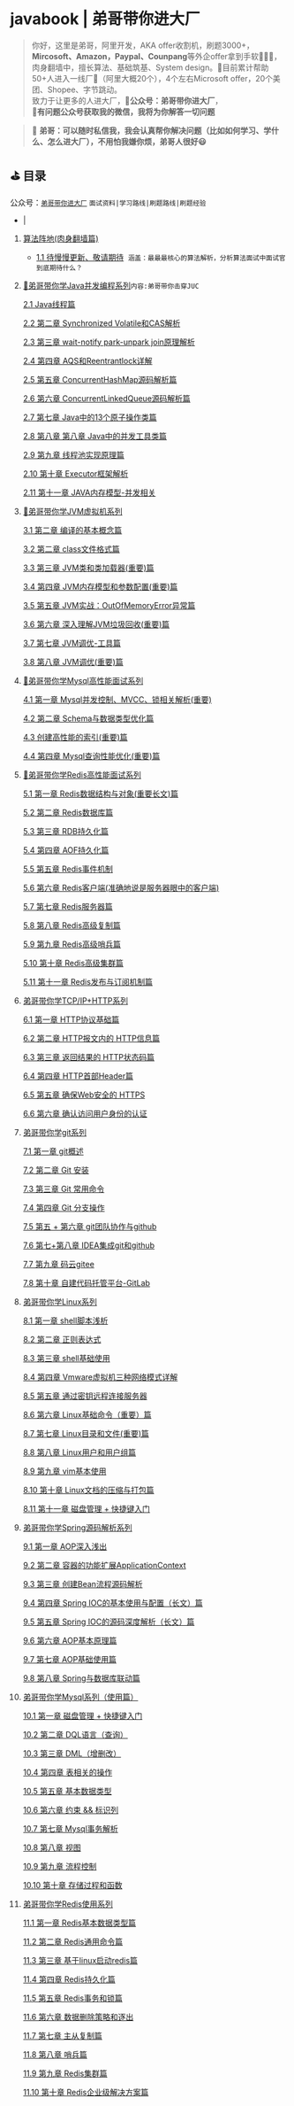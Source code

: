 # javabook | 弟哥带你进大厂
> 你好，这里是弟哥，阿里开发，AKA offer收割机，刷题3000+，**Mircosoft、Amazon，Paypal、Counpang**等外企offer拿到手软👊👊👊，肉身翻墙中，擅长算法、基础筑基、System design。💢目前累计帮助50+人进入一线厂💢（阿里大概20个），4个左右Microsoft offer，20个美团、Shopee、字节跳动。  
致力于让更多的人进大厂，**💢公众号：弟哥带你进大厂**，  
📌**有问题公众号获取我的微信，我将为你解答一切问题**

> 🚜 **弟哥：可以随时私信我，我会认真帮你解决问题（比如如何学习、学什么、怎么进大厂），不用怕我嫌你烦，弟哥人很好😃**

## ⛳ 目录
 公众号：[`弟哥带你进大厂`]() `面试资料|学习路线|刷题路线|刷题经验`  
 - |  

 

1.  [算法阵地(肉身翻墙篇)](https://github.com/fuzhengwei/CodeGuide#2-java)

    -   [1.1 待慢慢更新、敬请期待]()  `涵盖：最最最核心的算法解析，分析算法面试中面试官到底期待什么？`
   

2.  [💯弟哥带你学Java并发编程系列](https://github.com/dige000001/javabook/tree/main/dige_java/juc)`内容:弟哥带你击穿JUC`

    [2.1 Java线程篇](https://github.com/dige000001/javabook/blob/main/dige_java/juc/弟哥带你学并发系列%20第一章%20%20%20Java线程篇)  
    
    [2.2 第二章 Synchronized Volatile和CAS解析](https://github.com/dige000001/javabook/blob/main/dige_java/juc/弟哥带你学并发系列%20第二章%20%20%20Synchronized%20Volatile和CAS.md)  
    
    [2.3 第三章 wait-notify park-unpark join原理解析](https://github.com/dige000001/javabook/blob/main/dige_java/juc/弟哥带你学并发系列%20第三章%20%20%20wait-notify%20park-unpark%20join原理解析.md)
    
    [2.4 第四章 AQS和Reentrantlock详解](https://github.com/dige000001/javabook/blob/main/dige_java/juc/弟哥带你学并发系列%20第四章%20AQS和Reentrantlock详解.md)
    
    [2.5 第五章 ConcurrentHashMap源码解析篇](https://github.com/dige000001/javabook/blob/main/dige_java/juc/第五章%20ConcurrentHashMap源码解析篇.md)  
    
    [2.6 第六章 ConcurrentLinkedQueue源码解析篇](https://github.com/dige000001/javabook/blob/main/dige_java/juc/第六章%20ConcurrentLinkedQueue源码解析篇.md)      
    
    [2.7 第七章 Java中的13个原子操作类篇](https://github.com/dige000001/javabook/blob/main/dige_java/juc/第七章%20Java中的13个原子操作类篇.md)      
    
    [2.8 第八章 第八章 Java中的并发工具类篇](https://github.com/dige000001/javabook/blob/main/dige_java/juc/弟哥带你学并发系列%20第三章%20%20%20wait-notify%20park-unpark%20join原理解析.md)  
      
      [2.9 第九章 线程池实现原理篇](https://github.com/dige000001/javabook/blob/main/dige_java/juc/第九章%20线程池实现原理篇%20.md)  
      
    [2.10 第十章 Executor框架解析](https://github.com/dige000001/javabook/blob/main/dige_java/juc/第十章%20Executor框架解析.md)  
    
     [2.11 第十一章 JAVA内存模型-并发相关](https://github.com/dige000001/javabook/blob/main/dige_java/juc/第十一章%20JAVA内存模型-并发相关.md)
    

3.  [💯弟哥带你学JVM虚拟机系列](https://github.com/dige000001/javabook/tree/main/dige_java/jvm)

    [3.1 第二章 编译的基本概念篇](https://github.com/dige000001/javabook/blob/main/dige_java/jvm/弟哥带你学JVM虚拟机系列%20-%20第一章%20编译的基本概念篇.md)
    
    [3.2 第二章 class文件格式篇](https://github.com/dige000001/javabook/blob/main/dige_java/jvm/弟哥带你学JVM虚拟机系列%20-%20第二章%20class文件格式篇.md)
    
    [3.3 第三章 JVM类和类加载器(重要)篇](https://github.com/dige000001/javabook/blob/main/dige_java/jvm/弟哥带你学JVM虚拟机系列%20-%20第三章%20JVM类和类加载器(重要)篇.md)
    
    [3.4  第四章 JVM内存模型和参数配置(重要)篇](https://github.com/dige000001/javabook/blob/main/dige_java/jvm/《弟哥带你学JVM虚拟机系列》%20-%20第四章%20JVM内存模型和参数配置(重要)篇.md)
    
    [3.5 第五章 JVM实战：OutOfMemoryError异常篇](https://github.com/dige000001/javabook/blob/main/dige_java/jvm/弟哥带你学JVM虚拟机系列%20-%20第五章%20JVM实战：OutOfMemoryError异常篇.md)
    
    [3.6 第六章 深入理解JVM垃圾回收(重要)篇](https://github.com/dige000001/javabook/blob/main/dige_java/jvm/弟哥带你学JVM虚拟机系列%20-%20第六章%20深入理解JVM垃圾回收(重要)篇.md)
    
    [3.7 第七章 JVM调优-工具篇](https://github.com/dige000001/javabook/blob/main/dige_java/jvm/弟哥带你学JVM虚拟机系列%20-%20第七章%20JVM调优-工具篇.md)
    
    [3.8 第八章 JVM调优(重要)篇](https://github.com/dige000001/javabook/blob/main/dige_java/jvm/弟哥带你学JVM虚拟机系列%20-%20第八章%20JVM调优(重要)篇.md)
4.  [💯弟哥带你学Mysql高性能面试系列](https://github.com/dige000001/javabook/tree/main/dige_java/mysql_interview)

    [4.1 第一章 Mysql并发控制、MVCC、锁相关解析(重要)](https://github.com/dige000001/javabook/blob/main/dige_java/mysql_interview/第一章%20Mysql并发控制、MVCC、锁相关解析(重要).md)  
    
    [4.2 第二章 Schema与数据类型优化篇](https://github.com/dige000001/javabook/blob/main/dige_java/mysql_interview/%20第二章%20Schema与数据类型优化.md)  
    
    [4.3 创建高性能的索引(重要)篇](https://github.com/dige000001/javabook/blob/main/dige_java/mysql_interview/%20第三章%20创建高性能的索引(重要)篇.md)  
    
    [4.4 第四章 Mysql查询性能优化(重要)篇](https://github.com/dige000001/javabook/blob/main/dige_java/mysql_interview/第四章%20Mysql查询性能优化(重要)篇.md)
    

5.  [💯弟哥带你学Redis高性能面试系列](https://github.com/dige000001/javabook/tree/main/dige_java/redis_Interview)

    [5.1 第一章 Redis数据结构与对象(重要长文)篇](https://github.com/dige000001/javabook/blob/main/dige_java/redis_Interview/弟哥带你学Redis高级特性系列%20-%20第一章%20Redis数据结构与对象(重要长文)篇.md)
    
    [5.2 第二章 Redis数据库篇](https://github.com/dige000001/javabook/blob/main/dige_java/redis_Interview/弟哥带你学Redis高级特性系列%20-%20第二章%20Redis数据库篇.md)
    
    [5.3 第三章 RDB持久化篇](https://github.com/dige000001/javabook/blob/main/dige_java/redis_Interview/弟哥带你学Redis高级特性系列%20-%20第三章%20RDB持久化篇.md)
    
    [5.4 第四章 AOF持久化篇](https://github.com/dige000001/javabook/blob/main/dige_java/redis_Interview/弟哥带你学Redis高级特性系列%20-%20第四章%20AOF持久化篇.md)
    
    [5.5 第五章 Redis事件机制](https://github.com/dige000001/javabook/blob/main/dige_java/redis_Interview/弟哥带你学Redis高级特性系列%20-%20第五章%20Redis事件机制.md)
    
    [5.6 第六章 Redis客户端(准确地说是服务器眼中的客户端)](https://github.com/dige000001/javabook/blob/main/dige_java/redis_Interview/弟哥带你学Redis高级特性系列%20-%20第六章%20Redis客户端(准确地说是服务器眼中的客户端).md)
    
    [5.7 第七章 Redis服务器篇](https://github.com/dige000001/javabook/blob/main/dige_java/redis_Interview/弟哥带你学Redis高级特性系列%20-%20第七章%20Redis服务器篇.md)
    
    [5.8 第八章 Redis高级复制篇](https://github.com/dige000001/javabook/blob/main/dige_java/redis_Interview/弟哥带你学Redis高级特性系列%20-%20第八章%20Redis复制篇.md)
    
    [5.9 第九章 Redis高级哨兵篇](https://github.com/dige000001/javabook/blob/main/dige_java/redis_Interview/弟哥带你学Redis高级特性系列%20-%20第九章%20Redis哨兵篇.md)
    
    [5.10 第十章 Redis高级集群篇](https://github.com/dige000001/javabook/blob/main/dige_java/redis_Interview/弟哥带你学Redis高级特性系列%20-%20第十章%20Redis集群篇.md)
    
    [5.11 第十一章 Redis发布与订阅机制篇](https://github.com/dige000001/javabook/blob/main/dige_java/redis_Interview/《弟哥带你学Redis高级特性系列》%20-%20第十一章%20Redis发布与订阅机制篇.md)
    
6.  [弟哥带你学TCP/IP+HTTP系列](https://github.com/dige000001/javabook/tree/main/dige_java/redis_Interview)

    [6.1 第一章 HTTP协议基础篇](https://github.com/dige000001/javabook/blob/main/dige_java/tcp:ip_http/弟哥带你学HTTP系列%20-%20第一章%20HTTP协议基础.md)
    
    [6.2 第二章 HTTP报文内的 HTTP信息篇](https://github.com/dige000001/javabook/blob/mahttps://github.com/dige000001/javabook/blob/main/dige_java/tcp:ip_http/弟哥带你学HTTP系列%20-%20第二章%20HTTP报文内的%20HTTP信息.md)
    
    [6.3 第三章 返回结果的 HTTP状态码篇](https://github.com/dige000001/javabook/blob/main/dige_java/tcp:ip_http/弟哥带你学HTTP系列%20-%20第三章%20返回结果的%20HTTP状态码.md)
    
    [6.4 第四章 HTTP首部Header篇](https://github.com/dige000001/javabook/blob/main/dige_java/tcp:ip_http/弟哥带你学HTTP系列%20-%20第四章%20HTTP首部Header.md)
    
    [6.5 第五章 确保Web安全的 HTTPS](https://github.com/dige000001/javabook/blob/main/dige_java/tcp:ip_http/弟哥带你学HTTP系列%20-%20第五章%20确保Web安全的%20HTTPS.md)
    
    [6.6 第六章 确认访问用户身份的认证](https://github.com/dige000001/javabook/blob/main/dige_java/tcp:ip_http/弟哥带你学HTTP系列%20-%20第六章%20确认访问用户身份的认证.md)
    
7.  [弟哥带你学git系列](https://github.com/dige000001/javabook/tree/main/dige_java/git)

    [7.1 第一章 git概述](https://github.com/dige000001/javabook/blob/main/dige_java/git/弟哥带你学git系列%20-%20第一章%20git概述.md)
    
    [7.2 第二章 Git 安装](https://github.com/dige000001/javabook/blob/main/dige_java/git/弟哥带你学git系列%20-%20第2章%20Git%20安装.md)
    
    [7.3  第三章 Git 常用命令](https://github.com/dige000001/javabook/blob/main/dige_java/git/弟哥带你学git系列%20-%20第%203%20章%20Git%20常用命令.md)
    
    [7.4 第四章 Git 分支操作](https://github.com/dige000001/javabook/blob/main/dige_java/git/弟哥带你学git系列%20-%20第%204%20章%20Git%20分支操作.md)
    
    [7.5 第五 + 第六章 git团队协作与github](https://github.com/dige000001/javabook/blob/main/dige_java/git/弟哥带你学git系列%20-%20第五%20%2B%20第六章%20git团队协作与github.md)
    
    [7.6 第七+第八章 IDEA集成git和github](https://github.com/dige000001/javabook/blob/main/dige_java/git/弟哥带你学git系列%20-%20第七%2B第八章%20IDEA集成git和github.md)
    
    [7.7 第九章 码云gitee](https://github.com/dige000001/javabook/blob/main/dige_java/git/弟哥带你学git系列%20-%20第九章%20码云gitee.md)
    
    [7.8 第十章 自建代码托管平台-GitLab](https://github.com/dige000001/javabook/blob/main/dige_java/git/《弟哥带你学git系列》%20-%20第十章%20自建代码托管平台-GitLab.md)


8.  [弟哥带你学Linux系列](https://github.com/dige000001/javabook/tree/main/dige_java/linux)

    [8.1 第一章 shell脚本浅析](https://github.com/dige000001/javabook/blob/main/dige_java/linux/弟哥带你学Linux系列%20-%20第一章%20shell脚本浅析.md)
    
    [8.2 第二章 正则表达式](https://github.com/dige000001/javabook/blob/main/dige_java/linux/弟哥带你学Linux系列%20-%20第二章%20正则表达式.md)
    
    [8.3  第三章 shell基础使用](https://github.com/dige000001/javabook/blob/main/dige_java/linux/弟哥带你学Linux系列%20-%20第三章%20shell基础使用.md)
    
    [8.4 第四章 Vmware虚拟机三种网络模式详解](https://github.com/dige000001/javabook/blob/main/dige_java/linux/弟哥带你学Linux系列%20-%20第四章%20Vmware虚拟机三种网络模式详解.md)
    
    [8.5 第五章 通过密钥远程连接服务器](https://github.com/dige000001/javabook/blob/main/dige_java/linux/弟哥带你学Linux系列%20-%20第五章%20通过密钥远程连接服务器%20.md)
    
    [8.6 第六章 Linux基础命令（重要）篇](https://github.com/dige000001/javabook/blob/main/dige_java/linux/弟哥带你学Linux系列%20-%20第六章%20Linux基础命令（重要）篇.md)
    
    [8.7 第七章 Linux目录和文件(重要)篇](https://github.com/dige000001/javabook/blob/main/dige_java/linux/弟哥带你学Linux系列%20-%20第七章%20%20Linux目录和文件(重要)篇.md)
    
    [8.8 第八章 Linux用户和用户组篇](https://github.com/dige000001/javabook/blob/main/dige_java/linux/弟哥带你学Linux系列%20-%20第八章%20%20Linux用户和用户组篇.md)    
    
    [8.9  第九章 vim基本使用](https://github.com/dige000001/javabook/blob/main/dige_java/linux/《弟哥带你学Linux系列》%20-%20第九章%20vim基本使用.md)
    
    [8.10 第十章 Linux文档的压缩与打包篇](https://github.com/dige000001/javabook/blob/main/dige_java/linux/弟哥带你学Linux系列%20-%20第十章%20Linux文档的压缩与打包篇.md)
    
    [8.11  第十一章 磁盘管理 + 快捷键入门](https://github.com/dige000001/javabook/blob/main/dige_java/linux/弟哥带你学Linux系列%20-%20第十一章%20磁盘管理%20%2B%20快捷键入门.md)    

9.  [弟哥带你学Spring源码解析系列](https://github.com/dige000001/javabook/tree/main/dige_java/spring_core)

    [9.1 第一章 AOP深入浅出](https://github.com/dige000001/javabook/blob/main/dige_java/spring_core/弟哥带你学Spring源码解析系列%20-%20第一章%20AOP深入浅出.md)
    
    [9.2 第二章 容器的功能扩展ApplicationContext](https://github.com/dige000001/javabook/blob/main/dige_java/spring_core/弟哥带你学Spring源码解析系列%20-%20第二章%20容器的功能扩展ApplicationContext%20.md)
    
    [9.3  第三章 创建Bean流程源码解析](https://github.com/dige000001/javabook/blob/main/dige_java/spring_core/弟哥带你学Spring源码解析系列%20-%20第三章%20创建Bean流程源码解析.md)
    
    [9.4 第四章 Spring IOC的基本使用与配置（长文）篇](https://github.com/dige000001/javabook/blob/main/dige_java/spring_core/弟哥带你学Spring源码解析系列%20-%20第四章%20Spring%20IOC的基本使用与配置（长文）篇.md)
    
    [9.5 第五章 Spring IOC的源码深度解析（长文）篇](https://github.com/dige000001/javabook/blob/main/dige_java/spring_core/弟哥带你学Spring源码解析系列%20-%20第五章%20Spring%20IOC的源码深度解析（长文）篇.md)
    
    [9.6 第六章 AOP基本原理篇](https://github.com/dige000001/javabook/blob/main/dige_java/spring_core/弟哥带你学Spring源码解析系列%20-%20第六章%20AOP基本原理篇.md)
    
    [9.7 第七章 AOP基础使用篇](https://github.com/dige000001/javabook/blob/main/dige_java/spring_core/弟哥带你学Spring源码解析系列%20-%20第七章%20AOP基础使用篇.md)
    
    [9.8 第八章 Spring与数据库联动篇](https://github.com/dige000001/javabook/blob/main/dige_java/spring_core/《弟哥带你学Spring源码解析系列》%20-%20第八章%20Spring与数据库联动篇.md)    
    
0.  [弟哥带你学Mysql系列（使用篇）](https://github.com/dige000001/javabook/tree/main/dige_java/mysql_use)

    [10.1 第一章 磁盘管理 + 快捷键入门](https://github.com/dige000001/javabook/blob/main/dige_java/mysql_use/弟哥带你学Mysql系列%20-%20第一章%20磁盘管理%20%2B%20快捷键入门.md)
    
    [10.2 第二章 DQL语言（查询）](https://github.com/dige000001/javabook/blob/main/dige_java/mysql_use/弟哥带你学Mysql系列%20-%20第二章%20DQL语言（查询）.md)
    
    [10.3  第三章 DML（增删改）](https://github.com/dige000001/javabook/blob/main/dige_java/mysql_use/弟哥带你学Mysql系列%20-%20第三章%20DML（增删改）.md)
    
    [10.4 第四章 表相关的操作](https://github.com/dige000001/javabook/blob/main/dige_java/mysql_use/弟哥带你学Mysql系列%20-%20第四章%20DML（增删改）.md)
    
    [10.5 第五章 基本数据类型](https://github.com/dige000001/javabook/blob/main/dige_java/mysql_use/弟哥带你学Mysql系列%20-%20第五章%20DML（增删改）.md)
    
    [10.6 第六章 约束 && 标识列](https://github.com/dige000001/javabook/blob/main/dige_java/mysql_use/弟哥带你学Mysql系列%20-%20第六章%20约束%20%26%26%20标识列.md)
    
    [10.7 第七章 Mysql事务解析](https://github.com/dige000001/javabook/blob/main/dige_java/mysql_use/弟哥带你学Mysql系列%20-%20第七章%20Mysql事务解析.md)
    
    [10.8 第八章 视图](https://github.com/dige000001/javabook/blob/main/dige_java/mysql_use/弟哥带你学Mysql系列%20-%20第八章%20视图.md)   
    
    [10.9 第九章 流程控制](https://github.com/dige000001/javabook/blob/main/dige_java/mysql_use/弟哥带你学Mysql系列%20-%20第九章%20流程控制.md)
    
    [10.10 第十章 存储过程和函数](https://github.com/dige000001/javabook/blob/main/dige_java/mysql_use/弟哥带你学Mysql系列%20-%20第十章%20存储过程和函数.md)  
9.  [弟哥带你学Redis使用系列 ](https://github.com/dige000001/javabook/tree/main/dige_java/spring_core)

    [11.1 第一章 Redis基本数据类型篇](https://github.com/dige000001/javabook/blob/main/dige_java/redis/弟哥带你学Redis系列%20-%20第一章%20Redis基本数据类型篇.md)
    
    [11.2 第二章 Redis通用命令篇](https://github.com/dige000001/javabook/blob/main/dige_java/redis/弟哥带你学Redis系列%20-%20第二章%20Redis通用命令篇.md)
    
    [11.3 第三章 基于linux启动redis篇](https://github.com/dige000001/javabook/blob/main/dige_java/redis/弟哥带你学Redis系列%20-%20第三章%20基于linux启动redis篇.md)
    
    [11.4 第四章 Redis持久化篇](https://github.com/dige000001/javabook/blob/main/dige_java/redis/弟哥带你学Redis系列%20-%20第四章%20Redis持久化篇.md)
    
    [11.5 第五章 Redis事务和锁篇](https://github.com/dige000001/javabook/blob/main/dige_java/redis/弟哥带你学Redis系列%20-%20第五章%20Redis事务和锁篇.md)
    
    [11.6 第六章 数据删除策略和逐出](https://github.com/dige000001/javabook/blob/main/dige_java/redis/《弟哥带你学Redis系列》%20-%20第六章%20数据删除策略和逐出.md)
    
    [11.7 第七章 主从复制篇](https://github.com/dige000001/javabook/blob/main/dige_java/redis/弟哥带你学Redis系列%20-%20第七章%20主从复制篇.md)
    
    [11.8 第八章 哨兵篇](https://github.com/dige000001/javabook/blob/main/dige_java/redis/弟哥带你学Redis系列%20-%20第八章%20哨兵篇%20.md)  
    
    [11.9 第九章 Redis集群篇](https://github.com/dige000001/javabook/blob/main/dige_java/redis/弟哥带你学Redis系列%20-%20第九章%20Redis集群篇%20.md)
    
    [11.10 第十章 Redis企业级解决方案篇](https://github.com/dige000001/javabook/blob/main/dige_java/redis/弟哥带你学Redis系列%20-%20第十章%20Redis企业级解决方案篇%20.md)
    
    
